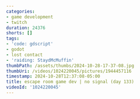 ```yaml
---
categories:
- game development
- twitch
duration: 24376
shorts: []
tags:
- 'code: gdscript'
- godot
- lost contact
- 'raiding: StaydMcMuffin'
thumbPath: /assets/thumbs/2024-10-28-17-37-08.jpg
thumbUri: /videos/1024220045/pictures/1944457116
timestamp: 2024-10-28T12:37:08-05:00
title: escape room game dev | no signal (day 133)
videoId: '1024220045'
---
```


